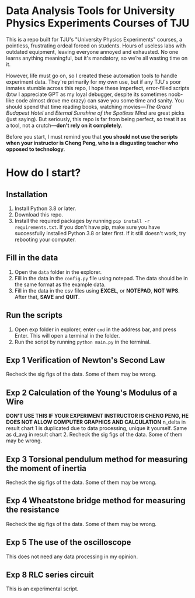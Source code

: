 # Data Analysis Tools for University Physics Experiments Courses of TJU
This is a repo built for TJU's "University Physics Experiments" courses, a pointless, frustrating ordeal forced on students. Hours of useless labs with outdated equipment, leaving everyone annoyed and exhausted. No one learns anything meaningful, but it's mandatory, so we’re all wasting time on it.

However, life must go on, so I created these automation tools to handle experiment data. They're primarily for my own use, but if any TJU's poor inmates stumble across this repo, I hope these imperfect, error-filled scripts (btw I appreciate GPT as my loyal debugger, despite its sometimes noob-like code almost drove me crazy) can save you some time and sanity. You should spend that time reading books, watching movies—*The Grand Budapest Hotel* and *Eternal Sunshine of the Spotless Mind* are great picks (just saying). But seriously, this repo is far from being perfect, so treat it as a tool, not a crutch—**don’t rely on it completely**.

Before you start, I must remind you that **you should not use the scripts when your instructor is Cheng Peng, who is a disgusting teacher who opposed to technology**.

# How do I start?
## Installation
1. Install Python 3.8 or later.
2. Download this repo.
3. Install the required packages by running `pip install -r requirements.txt`. If you don't have pip, make sure you have successfully installed Python 3.8 or later first. If it still doesn't work, try rebooting your computer.

## Fill in the data
1. Open the `data` folder in the explorer.
2. Fill in the data in the `config.py` file using notepad. The data should be in the same format as the example data.
3. Fill in the data in the csv files using **EXCEL**, or **NOTEPAD**, **NOT** **WPS**. After that, **SAVE** and **QUIT**.

## Run the scripts
1. Open exp folder in explorer, enter `cmd` in the address bar, and press Enter. This will open a terminal in the folder.
2. Run the script by running `python main.py` in the terminal.

## Exp 1 Verification of Newton's Second Law
Recheck the sig figs of the data. Some of them may be wrong.

## Exp 2 Calculation of the Young's Modulus of a Wire
**DON'T USE THIS IF YOUR EXPERIMENT INSTRUCTOR IS CHENG PENG, HE DOES NOT ALLOW COMPUTER GRAPHICS AND CALCULATION**
n_delta in result chart 1 is duplicated due to data processing, unique it yourself.
Same as d_avg in result chart 2.
Recheck the sig figs of the data. Some of them may be wrong.

## Exp 3 Torsional pendulum method for measuring the moment of inertia
Recheck the sig figs of the data. Some of them may be wrong.

## Exp 4 Wheatstone bridge method for measuring the resistance
Recheck the sig figs of the data. Some of them may be wrong.

## Exp 5 The use of the oscilloscope
This does not need any data processing in my opinion.

## Exp 8 RLC series circuit
This is an experimental script.
